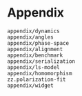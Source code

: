 # Appendix

```{toctree}
appendix/dynamics
appendix/angles
appendix/phase-space
appendix/alignment
appendix/benchmark
appendix/serialization
appendix/ls-model
appendix/homomorphism
zz.polarization-fit
appendix/widget
```

<!-- The polarization-fit notebook has prefix zz., because it has to be executed last -->
